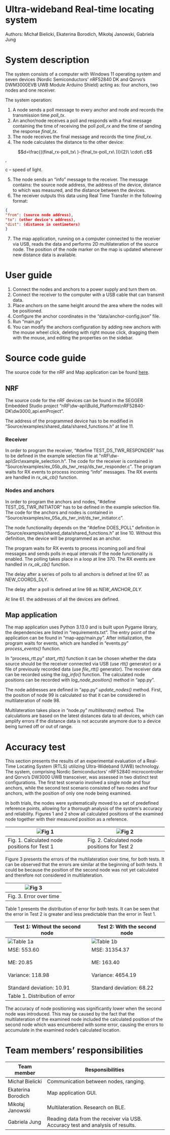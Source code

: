 # Ultra-wideband Real-time locating system

Authors: Michał Bielicki, Ekaterina Borodich, Mikołaj Janowski, Gabriela Jung

# System description

The system consists of a computer with Windows 11 operating system and seven devices (Nordic Semiconductors' nRF52840 DK and Qorvo’s DWM3000EVB UWB Module Arduino Shield) acting as: four anchors, two nodes and one receiver.

The system operation:

1. A node sends a poll message to every anchor and node and records the transmission time _poll_tx_.
2. An anchor/node receives a poll and responds with a final message containing the time of receiving the poll _poll_rx_ and the time of sending the response _final_tx_.
3. The node receives the final message and records the time _final_rx_.
4. The node calculates the distance to the other device:

$$d=\frac{((final_rx-poll_tx\ )-(final_tx-poll_rx\ ))}{2}\ \cdot\ c$$,

c – speed of light.

5. The node sends an “info” message to the receiver. The message contains: the source node address, the address of the device, distance to which was measured, and the distance between the devices.
6. The receiver outputs this data using Real Time Transfer in the following format:
```json
{
"from": (source node address),
"to": (other device's address),
"dist": (distance in centimeters)
}
```
7. The map application, running on a computer connected to the receiver via USB, reads the data and performs 2D multilateration of the source node. The position of the node marker on the map is updated whenever new distance data is available.

# User guide

1. Connect the nodes and anchors to a power supply and turn them on.
2. Connect the receiver to the computer with a USB cable that can transmit data.
3. Place anchors on the same height around the area where the nodes will be positioned.
4. Configure the anchor coordinates in the “data/anchor-config.json” file.
5. Run “main.py”
6. You can modify the anchors configuration by adding new anchors with the mouse wheel click, deleting with right mouse click, dragging them with the mouse, and editing the properties on the sidebar.

# Source code guide

The source code for the nRF and Map application can be found [here](https://tulodz-my.sharepoint.com/:f:/g/personal/247016_edu_p_lodz_pl/EhEbwTGUgANOl3lnzPNyBIYBDqWou5sJgB8XmJ2gHd1QLA?e=euhteq).

## NRF

The source code for the nRF devices can be found in the SEGGER Embedded Studio project “nRF\\dw-api\\Build_Platforms\\nRF52840-DK\\dw3000_api.emProject”.

The address of the programmed device has to be modified in “Source/examples/shared_data/shared_functions.h” at line 11.

### Receiver

In order to program the receiver, “#define TEST_DS_TWR_RESPONDER” has to be defined in the example selection file at "nRF\\dw-api\\Src\\example_selection.h". The code for the receiver is contained in “Source/examples/ex_05b_ds_twr_resp/ds_twr_responder.c”. The program waits for RX events to process incoming “info” messages. The RX events are handled in _rx_ok_cb()_ function.

### Nodes and anchors

In order to program the anchors and nodes, “#define TEST_DS_TWR_INITIATOR” has to be defined in the example selection file. The code for the anchors and nodes is contained in “Source/examples/ex_05a_ds_twr_init/ds_twr_initiator.c”.

The node functionality depends on the “#define DOES_POLL” definition in “Source/examples/shared_data/shared_functions.h” at line 10. Without this definition, the device will be programmed as an anchor.

The program waits for RX events to process incoming poll and final messages and sends polls in equal intervals if the node functionality is enabled. The polling takes place in a loop at line 370. The RX events are handled in _rx_ok_cb()_ function.

The delay after a series of polls to all anchors is defined at line 97. as NEW_COORDS_DLY.

The delay after a poll is defined at line 98 as _NEW_ANCHOR_DLY._

At line 61. the addresses of all the devices are defined.

## Map application

The map application uses Python 3.13.0 and is built upon Pygame library, the dependencies are listed in “requirements.txt”. The entry point of the application can be found in “map-app/main.py”. After initialization, the program waits for events, which are handled in “events.py” _process_events()_ function.

In “process_rtt.py” _start_rtt()_ function it can be chosen whether the data source should be the receiver connected via USB (use _rtt()_ generator) or a file of previously recorded data (use _file_rtt()_ generator). The receiver data can be recorded using the _log_info()_ function. The calculated node positions can be recorded with _log_node_position()_ method in “app.py”.

The node addresses are defined in “app.py” _update_nodes()_ method. First, the position of node 99 is calculated so that it can be considered in multilateration of node 98.

Multilateration takes place in “node.py” _multiliterate()_ method. The calculations are based on the latest distances data to all devices, which can amplify errors if the distance data is not accurate anymore due to a device being turned off or out of range.

# Accuracy test

This section presents the results of an experimental evaluation of a Real-Time Locating System (RTLS) utilizing Ultra-Wideband (UWB) technology. The system, comprising Nordic Semiconductors' nRF52840 microcontroller and Qorvo’s DW3000 UWB transceiver, was assessed in two distinct test configurations. The first test scenario involved a single node and four anchors, while the second test scenario consisted of two nodes and four anchors, with the position of only one node being examined.

In both trials, the nodes were systematically moved to a set of predefined reference points, allowing for a thorough analysis of the system's accuracy and reliability. Figures 1 and 2 show all calculated positions of the examined node together with their measured position as a reference.

| ![Fig 1](https://i.imgur.com/Nd2E9ji.png) | ![Fig 2](https://i.imgur.com/i6wQp0q.png) |
| --- | --- |
| Fig. 1. Calculated node positions for Test 1 | Fig. 2. Calculated node positions for Test 2 |

Figure 3 presents the errors of the multilateration over time, for both tests. It can be observed that the errors are similar at the beginning of both tests. It could be because the position of the second node was not yet calculated and therefore not considered in multilateration.

| ![Fig 3](https://i.imgur.com/sNEVQhp.png) |
| --- |
| Fig. 3. Error over time |

Table 1 presents the distribution of error for both tests. It can be seen that the error in Test 2 is greater and less predictable than the error in Test 1.

| Test 1: Without the second node | Test 2: With the second node |
| --- | --- |
| ![Table 1a](https://i.imgur.com/WTKZT89.png) | ![Table 1b](https://i.imgur.com/jH009uG.png) |
| MSE: 553.60<br><br>ME: 20.85<br><br>Variance: 118.98<br><br>Standard deviation: 10.91 | MSE: 31354.37<br><br>ME: 163.40<br><br>Variance: 4654.19<br><br>Standard deviation: 68.22 |
| Table 1. Distribution of error |     |

The accuracy of node positioning was significantly lower when the second node was introduced. This may be caused by the fact that the multilateration of the examined node included the calculated position of the second node which was encumbered with some error, causing the errors to accumulate in the examined node’s calculated location.

# Team members’ responsibilities

| Team member | Responsibilities |
| --- | --- |
| Michał Bielicki | Communication between nodes, ranging. |
| Ekaterina Borodich | Map application GUI. |
| Mikołaj Janowski | Multilateration. Research on BLE. |
| Gabriela Jung | Reading data from the receiver via USB. Accuracy test and analysis of results. |
